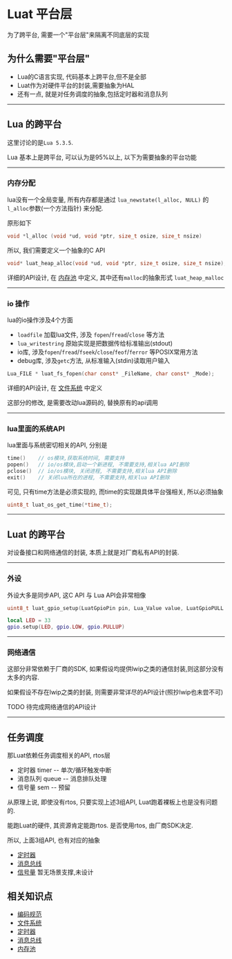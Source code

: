 # Luat 平台层

为了跨平台, 需要一个"平台层"来隔离不同底层的实现


## 为什么需要"平台层"

* Lua的C语言实现, 代码基本上跨平台,但不是全部
* Luat作为对硬件平台的封装,需要抽象为HAL
* 还有一点, 就是对任务调度的抽象,包括定时器和消息队列

----------------------------------------------------------------------------------
## Lua 的跨平台

这里讨论的是`Lua 5.3.5`.

Lua 基本上是跨平台, 可以认为是95%以上, 以下为需要抽象的平台功能

----------------------------------------------------------------------------------
### 内存分配

lua没有一个全局变量, 所有内存都是通过 `lua_newstate(l_alloc, NULL)` 的`l_alloc`参数(一个方法指针) 来分配.

原形如下

```c
void *l_alloc (void *ud, void *ptr, size_t osize, size_t nsize)
```

所以, 我们需要定义一个抽象的C API

```c
void* luat_heap_alloc(void *ud, void *ptr, size_t osize, size_t nsize);
```

详细的API设计, 在 [内存池](luat_memory.md) 中定义, 其中还有`malloc`的抽象形式 `luat_heap_malloc`

----------------------------------------------------------------------------------
### io 操作

lua的io操作涉及4个方面
* `loadfile` 加载lua文件, 涉及 `fopen`/`fread`/`close` 等方法
* `lua_writestring` 原始实现是把数据传给标准输出(stdout)
* io库, 涉及`fopen`/`fread`/`fseek`/`close`/`feof`/`ferror` 等POSIX常用方法
* debug库, 涉及`getc`方法, 从标准输入(stdin)读取用户输入

```c
Lua_FILE * luat_fs_fopen(char const* _FileName, char const* _Mode);
```

详细的API设计, 在 [文件系统](luat_fs.md) 中定义

这部分的修改, 是需要改动lua源码的, 替换原有的api调用

----------------------------------------------------------------------------------
### lua里面的系统API

lua里面与系统密切相关的API, 分别是

```c
time()    // os模块,获取系统时间, 需要支持
popen()   // io/os模块,启动一个新进程, 不需要支持,相关lua API删除
pclose()  // io/os模块, 关闭进程, 不需要支持,相关lua API删除
exit()    // 关闭lua所在的进程, 不需要支持,相关lua API删除
```

可见, 只有time方法是必须实现的, 而time的实现跟具体平台强相关, 所以必须抽象

```c
uint8_t luat_os_get_time(*time_t);
```

----------------------------------------------------------------------------------
## Luat 的跨平台

对设备接口和网络通信的封装, 本质上就是对厂商私有API的封装.

----------------------------------------------------------------------------------
### 外设

外设大多是同步API, 这C API 与 Lua API会非常相像

```c
uint8_t luat_gpio_setup(LuatGpioPin pin, Lua_Value value, LuatGpioPULL pullup);
```

```lua
local LED = 33
gpio.setup(LED, gpio.LOW, gpio.PULLUP)
```

----------------------------------------------------------------------------------
### 网络通信

这部分非常依赖于厂商的SDK, 如果假设均提供lwip之类的通信封装,则这部分没有太多的内容.

如果假设不存在lwip之类的封装, 则需要非常详尽的API设计(照抄lwip也未尝不可)

TODO 待完成网络通信的API设计

----------------------------------------------------------------------------------
## 任务调度


那Luat依赖任务调度相关的API, rtos层

* 定时器 timer   --  单次/循环触发中断
* 消息队列 queue --  消息排队处理
* 信号量 sem     --  预留

从原理上说, 即使没有rtos, 只要实现上述3组API, Luat跑着裸板上也是没有问题的.

能跑Luat的硬件, 其资源肯定能跑rtos. 是否使用rtos, 由厂商SDK决定.

所以, 上面3组API, 也有对应的抽象

* [定时器](luat_timer.md)
* [消息总线](luat_msgbus.md)
* [信号量]() 暂无场景支撑,未设计

## 相关知识点

* [编码规范](../proj/code_style.md)
* [文件系统](luat_fs.md)
* [定时器](luat_timer.md)
* [消息总线](luat_msgbus.md)
* [内存池](luat_memory.md)
